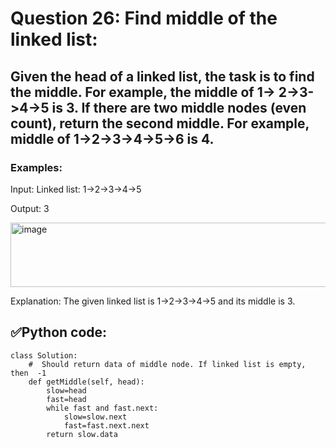 # Question 26: Find middle of the linked list:

## Given the head of a linked list, the task is to find the middle. For example, the middle of 1-> 2->3->4->5 is 3. If there are two middle nodes (even count), return the second middle. For example, middle of 1->2->3->4->5->6 is 4.

### Examples:

Input: Linked list: 1->2->3->4->5

Output: 3

 <img width="588" height="103" alt="image" src="https://github.com/user-attachments/assets/fbb6e416-f903-4e77-b324-1b25222b0385" />

Explanation: The given linked list is 1->2->3->4->5 and its middle is 3.

## ✅Python code:

```
class Solution:
    #  Should return data of middle node. If linked list is empty, then  -1
    def getMiddle(self, head):
        slow=head
        fast=head
        while fast and fast.next:
            slow=slow.next
            fast=fast.next.next
        return slow.data
```
